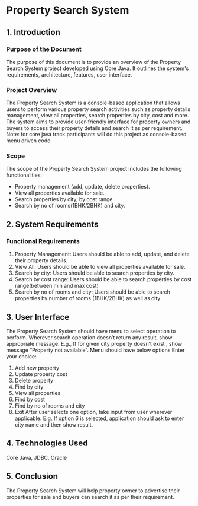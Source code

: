 # Property Search System
## 1. Introduction
### Purpose of the Document
The purpose of this document is to provide an overview of the Property Search System project developed using Core Java. It outlines the system's requirements, architecture, features, user interface.

### Project Overview
The Property Search System is a console-based application that allows users to perform various property search activities such as property details management, view all properties, search properties by city, cost and more. The system aims to provide user-friendly interface for property owners and buyers to access their property details and search it as per requirement.
Note: for core java track participants will do this project as console-based menu driven code.

### Scope
The scope of the Property Search System project includes the following functionalities:
- Property management (add, update, delete properties).
- View all properties available for sale.
- Search properties by city, by cost range 
- Search by no of rooms(1BHK/2BHK) and city.

## 2. System Requirements

### Functional Requirements
1. Property Management: Users should be able to add, update, and delete their property details.
2. View All: Users should be able to view all properties available for sale.
3. Search by city: Users should be able to search properties by city.
4. Search by cost range: Users should be able to search properties by cost range(between min and max cost)
5. Search by no of rooms and city: Users should be able to search properties by number of rooms (1BHK/2BHK) as well as city

## 3. User Interface
The Property Search System should have menu to select operation to perform. Wherever search operation doesn’t return any result, show appropriate message. E.g., If for given city property doesn’t exist , show message “Property not available”.
Menu should have below options
Enter your choice:
1. Add new property
2. Update property cost
3. Delete property
4. Find by city
5. View all properties
6. Find by cost
7. Find by no of rooms and city
8. Exit
After user selects one option, take input from user wherever applicable. E.g. If option 6 is selected, application should ask to enter city name and then show result.

## 4. Technologies Used
Core Java, JDBC, Oracle

## 5. Conclusion
The Property Search System will help property owner to advertise their properties for sale  and buyers can search it as per their requirement.
